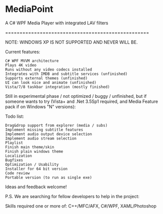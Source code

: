 MediaPoint
==========

A C# WPF Media Player with integrated LAV filters

==================================================

NOTE: WINDOWS XP IS NOT SUPPORTED AND NEVER WILL BE.

Current features:

    C# WPF MVVM architecture
    Plays 4K video
    Runs without any video codecs installed
    Integrates with IMDB and subtitle services (unfinished)
    Supports external themes (unfinished)
    UI can look nice and animate (unfinished)
    Vista/7/8 taskbar integration (mostly finished)

Still in experimental phase / not optimized / buggy / unfinished, but if someone wants to try (Vista+ and .Net 3.5Sp1 required, and Media Feature pack if on Windows "N" versions):

Todo list:

    Drag&drop support from explorer (media / subs)
    Implement missing subtitle features
    Implement audio output device selection
    Implement audio stream selection
    Playlist
    Finish main theme/skin
    Finish plain windows theme
    Localization
    Bugfixes
    Optimization / Usability
    Installer for 64 bit version
    Code review
    Portable version (to run as single exe)

Ideas and feedback welcome!﻿

P.S. We are searching for fellow developers to help in the project:

Skills required one or more of: C++/MFC/AFX, C#/WPF, XAML/Photoshop
